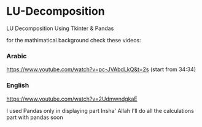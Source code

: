 # LU-Decomposition
LU Decomposition Using Tkinter &amp; Pandas

for the mathimatical background check these videos:
### Arabic
https://www.youtube.com/watch?v=pc-JVAbdLkQ&t=2s (start from 34:34)

### English 
https://www.youtube.com/watch?v=2UdmwndgkaE



I used Pandas only in displaying part 
Insha' Allah I'll do all the calculations part with pandas soon 
